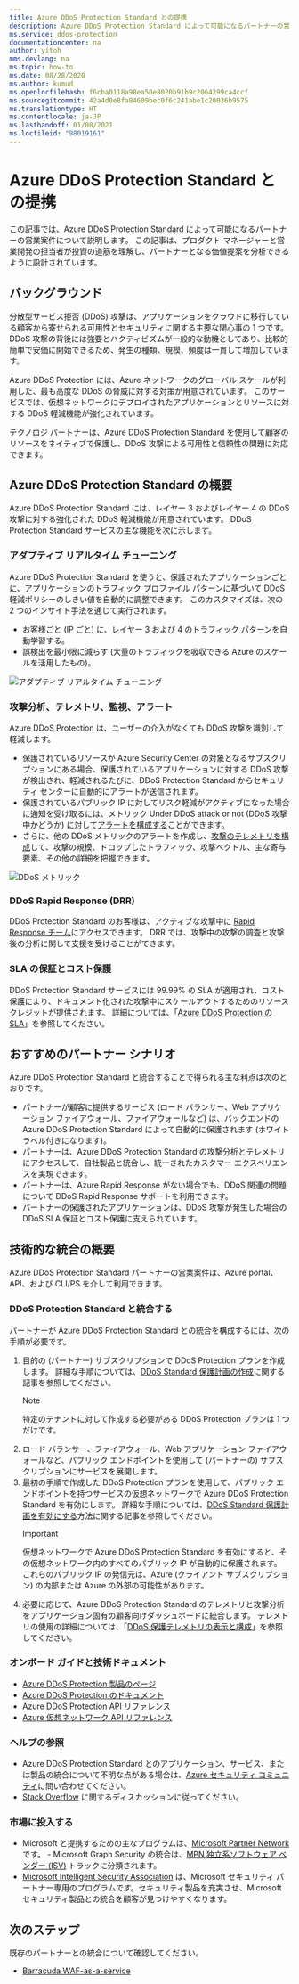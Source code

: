 ```yaml
---
title: Azure DDoS Protection Standard との提携
description: Azure DDoS Protection Standard によって可能になるパートナーの営業案件について説明します。
ms.service: ddos-protection
documentationcenter: na
author: yitoh
mms.devlang: na
ms.topic: how-to
ms.date: 08/28/2020
ms.author: kumud
ms.openlocfilehash: f6cba0118a98ea50e8020b91b9c2064299ca4ccf
ms.sourcegitcommit: 42a4d0e8fa84609bec0f6c241abe1c20036b9575
ms.translationtype: HT
ms.contentlocale: ja-JP
ms.lasthandoff: 01/08/2021
ms.locfileid: "98019161"
---
```

# <a name="partnering-with-azure-ddos-protection-standard"></a>Azure DDoS Protection Standard との提携
この記事では、Azure DDoS Protection Standard によって可能になるパートナーの営業案件について説明します。 この記事は、プロダクト マネージャーと営業開発の担当者が投資の道筋を理解し、パートナーとなる価値提案を分析できるように設計されています。

## <a name="background"></a>バックグラウンド
分散型サービス拒否 (DDoS) 攻撃は、アプリケーションをクラウドに移行している顧客から寄せられる可用性とセキュリティに関する主要な関心事の 1 つです。 DDoS 攻撃の背後には強要とハクティビズムが一般的な動機としてあり、比較的簡単で安価に開始できるため、発生の種類、規模、頻度は一貫して増加しています。

Azure DDoS Protection には、Azure ネットワークのグローバル スケールが利用した、最も高度な DDoS の脅威に対する対策が用意されています。 このサービスでは、仮想ネットワークにデプロイされたアプリケーションとリソースに対する DDoS 軽減機能が強化されています。

テクノロジ パートナーは、Azure DDoS Protection Standard を使用して顧客のリソースをネイティブで保護し、DDoS 攻撃による可用性と信頼性の問題に対応できます。

## <a name="introduction-to-azure-ddos-protection-standard"></a>Azure DDoS Protection Standard の概要
Azure DDoS Protection Standard には、レイヤー 3 およびレイヤー 4 の DDoS 攻撃に対する強化された DDoS 軽減機能が用意されています。 DDoS Protection Standard サービスの主な機能を次に示します。

### <a name="adaptive-real-time-tuning"></a>アダプティブ リアルタイム チューニング
Azure DDoS Protection Standard を使うと、保護されたアプリケーションごとに、アプリケーションのトラフィック プロファイル パターンに基づいて DDoS 軽減ポリシーのしきい値を自動的に調整できます。 このカスタマイズは、次の 2 つのインサイト手法を通じて実行されます。

- お客様ごと (IP ごと) に、レイヤー 3 および 4 のトラフィック パターンを自動学習する。
- 誤検出を最小限に減らす (大量のトラフィックを吸収できる Azure のスケールを活用したもの)。

![アダプティブ リアルタイム チューニング](./media/ddos-protection-partner-onboarding/real-time-tuning.png)

### <a name="attack-analytics-telemetry-monitoring-and-alerting"></a>攻撃分析、テレメトリ、監視、アラート
Azure DDoS Protection は、ユーザーの介入がなくても DDoS 攻撃を識別して軽減します。

- 保護されているリソースが Azure Security Center の対象となるサブスクリプションにある場合、保護されているアプリケーションに対する DDoS 攻撃が検出され、軽減されるたびに、DDoS Protection Standard からセキュリティ センターに自動的にアラートが送信されます。
- 保護されているパブリック IP に対してリスク軽減がアクティブになった場合に通知を受け取るには、メトリック Under DDoS attack or not (DDoS 攻撃中かどうか) に対して[アラートを構成する](alerts.md)ことができます。
- さらに、他の DDoS メトリックのアラートを作成し、[攻撃のテレメトリを構成](telemetry.md)して、攻撃の規模、ドロップしたトラフィック、攻撃ベクトル、主な寄与要素、その他の詳細を把握できます。

![DDoS メトリック](./media/ddos-protection-partner-onboarding/ddos-metrics.png)

### <a name="ddos-rapid-response-drr"></a>DDoS Rapid Response (DRR)
DDoS Protection Standard のお客様は、アクティブな攻撃中に [Rapid Response チーム](ddos-rapid-response.md)にアクセスできます。 DRR では、攻撃中の攻撃の調査と攻撃後の分析に関して支援を受けることができます。

### <a name="sla-guarantee-and-cost-protection"></a>SLA の保証とコスト保護
DDoS Protection Standard サービスには 99.99% の SLA が適用され、コスト保護により、ドキュメント化された攻撃中にスケールアウトするためのリソース クレジットが提供されます。 詳細については、「[Azure DDoS Protection の SLA](https://azure.microsoft.com/support/legal/sla/ddos-protection/v1_0/)」を参照してください。

## <a name="featured-partner-scenarios"></a>おすすめのパートナー シナリオ
Azure DDoS Protection Standard と統合することで得られる主な利点は次のとおりです。

- パートナーが顧客に提供するサービス (ロード バランサー、Web アプリケーション ファイアウォール、ファイアウォールなど) は、バックエンドの Azure DDoS Protection Standard によって自動的に保護されます (ホワイト ラベル付きになります)。
- パートナーは、Azure DDoS Protection Standard の攻撃分析とテレメトリにアクセスして、自社製品と統合し、統一されたカスタマー エクスペリエンスを実現できます。  
- パートナーは、Azure Rapid Response がない場合でも、DDoS 関連の問題について DDoS Rapid Response サポートを利用できます。
- パートナーの保護されたアプリケーションは、DDoS 攻撃が発生した場合の DDoS SLA 保証とコスト保護に支えられています。

## <a name="technical-integration-overview"></a>技術的な統合の概要
Azure DDoS Protection Standard パートナーの営業案件は、Azure portal、API、および CLI/PS を介して利用できます。

### <a name="integrate-with-ddos-protection-standard"></a>DDoS Protection Standard と統合する
パートナーが Azure DDoS Protection Standard との統合を構成するには、次の手順が必要です。
1. 目的の (パートナー) サブスクリプションで DDoS Protection プランを作成します。 詳細な手順については、[DDoS Standard 保護計画の作成](manage-ddos-protection.md#create-a-ddos-protection-plan)に関する記事を参照してください。
   > [!NOTE]
   > 特定のテナントに対して作成する必要がある DDoS Protection プランは 1 つだけです。 
2. ロード バランサー、ファイアウォール、Web アプリケーション ファイアウォールなど、パブリック エンドポイントを使用して (パートナーの) サブスクリプションにサービスを展開します。 
3. 最初の手順で作成した DDoS Protection プランを使用して、パブリック エンドポイントを持つサービスの仮想ネットワークで Azure DDoS Protection Standard を有効にします。 詳細な手順については、[DDoS Standard 保護計画を有効にする](manage-ddos-protection.md#enable-ddos-protection-for-an-existing-virtual-network)方法に関する記事を参照してください。
   > [!IMPORTANT] 
   > 仮想ネットワークで Azure DDoS Protection Standard を有効にすると、その仮想ネットワーク内のすべてのパブリック IP が自動的に保護されます。 これらのパブリック IP の発信元は、Azure (クライアント サブスクリプション) の内部または Azure の外部の可能性があります。 
4. 必要に応じて、Azure DDoS Protection Standard のテレメトリと攻撃分析をアプリケーション固有の顧客向けダッシュボードに統合します。 テレメトリの使用の詳細については、「[DDoS 保護テレメトリの表示と構成](telemetry.md)」を参照してください。 

### <a name="onboarding-guides-and-technical-documentation"></a>オンボード ガイドと技術ドキュメント

- [Azure DDoS Protection 製品のページ](https://azure.microsoft.com/services/ddos-protection/)
- [Azure DDoS Protection のドキュメント](ddos-protection-overview.md)
- [Azure DDoS Protection API リファレンス](/rest/api/virtualnetwork/ddosprotectionplans)
- [Azure 仮想ネットワーク API リファレンス](/rest/api/virtualnetwork/virtualnetworks)

### <a name="get-help"></a>ヘルプの参照

- Azure DDoS Protection Standard とのアプリケーション、サービス、または製品の統合について不明な点がある場合は、[Azure セキュリティ コミュニティ](https://techcommunity.microsoft.com/t5/security-identity/bd-p/Azure-Security)に問い合わせてください。
- [Stack Overflow](https://stackoverflow.com/tags/azure-ddos/) に関するディスカッションに従ってください。

### <a name="get-to-market"></a>市場に投入する

- Microsoft と提携するための主なプログラムは、[Microsoft Partner Network](https://partner.microsoft.com/) です。 \- Microsoft Graph Security の統合は、[MPN 独立系ソフトウェア ベンダー (ISV)](https://partner.microsoft.com/saas-solution-guide) トラックに分類されます。
- [Microsoft Intelligent Security Association](https://www.microsoft.com/security/business/intelligent-security-association?rtc=1) は、Microsoft セキュリティ パートナー専用のプログラムです。セキュリティ製品を充実させ、Microsoft セキュリティ製品との統合を顧客が見つけやすくなります。

## <a name="next-steps"></a>次のステップ
既存のパートナーとの統合について確認してください。

- [Barracuda WAF-as-a-service](https://www.barracuda.com/waf-as-a-service)
